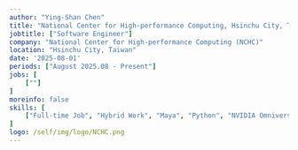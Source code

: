 ```yaml
---
author: "Ying-Shan Chen"
title: "National Center for High-performance Computing, Hsinchu City, Taiwan"
jobtitle: ["Software Engineer"]
company: "National Center for High-performance Computing (NCHC)"
location: "Hsinchu City, Taiwan"
date: '2025-08-01'
periods: ["August 2025.08 - Present"]
jobs: [
    [""]
]
moreinfo: false
skills: [
    ["Full-time Job", "Hybrid Work", "Maya", "Python", "NVIDIA Omniverse"]
]
logo: /self/img/logo/NCHC.png
---
```

